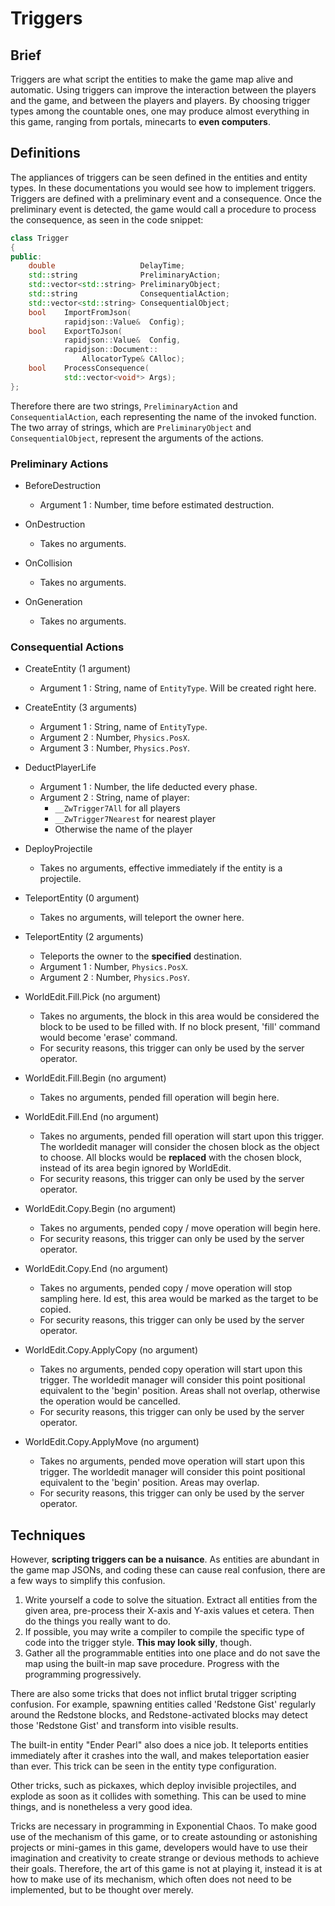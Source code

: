 
# Triggers

## Brief

Triggers are what script the entities to make the game map alive and automatic.
Using triggers can improve the interaction between the players and the game, and
between the players and players. By choosing trigger types among the countable
ones, one may produce almost everything in this game, ranging from portals,
minecarts to **even computers**.

## Definitions

The appliances of triggers can be seen defined in the entities and entity types.
In these documentations you would see how to implement triggers. Triggers are
defined with a preliminary event and a consequence. Once the preliminary event
is detected, the game would call a procedure to process the consequence, as seen
in the code snippet:

```C++
class Trigger
{
public:
    double                   DelayTime;
    std::string              PreliminaryAction;
    std::vector<std::string> PreliminaryObject;
    std::string              ConsequentialAction;
    std::vector<std::string> ConsequentialObject;
    bool    ImportFromJson(
            rapidjson::Value&  Config);
    bool    ExportToJson(
            rapidjson::Value&  Config,
            rapidjson::Document::
                AllocatorType& CAlloc);
    bool    ProcessConsequence(
            std::vector<void*> Args);
};
```

Therefore there are two strings, `PreliminaryAction` and `ConsequentialAction`,
each representing the name of the invoked function. The two array of strings,
which are `PreliminaryObject` and `ConsequentialObject`, represent the
arguments of the actions.

### Preliminary Actions

 * BeforeDestruction
   * Argument 1 : Number, time before estimated destruction.

 * OnDestruction
    * Takes no arguments.

 * OnCollision
    * Takes no arguments.

 * OnGeneration
    * Takes no arguments.

### Consequential Actions

 * CreateEntity (1 argument)
    * Argument 1 : String, name of `EntityType`. Will be created right here.

 * CreateEntity (3 arguments)
    * Argument 1 : String, name of `EntityType`.
    * Argument 2 : Number, `Physics.PosX`.
    * Argument 3 : Number, `Physics.PosY`.

 * DeductPlayerLife
    * Argument 1 : Number, the life deducted every phase.
    * Argument 2 : String, name of player:
       * `__ZwTrigger7All` for all players
       * `__ZwTrigger7Nearest` for nearest player
       * Otherwise the name of the player

 * DeployProjectile
    * Takes no arguments, effective immediately if the entity is a projectile.

 * TeleportEntity (0 argument)
    * Takes no arguments, will teleport the owner here.

 * TeleportEntity (2 arguments)
    * Teleports the owner to the **specified** destination.
    * Argument 1 : Number, `Physics.PosX`.
    * Argument 2 : Number, `Physics.PosY`.

 * WorldEdit.Fill.Pick (no argument)
    * Takes no arguments, the block in this area would be considered the block to
      be used to be filled with. If no block present, 'fill' command would become
      'erase' command.
    * For security reasons, this trigger can only be used by the server operator.

 * WorldEdit.Fill.Begin (no argument)
    * Takes no arguments, pended fill operation will begin here.

 * WorldEdit.Fill.End (no argument)
    * Takes no arguments, pended fill operation will start upon this trigger. The
      worldedit manager will consider the chosen block as the object to choose.
      All blocks would be **replaced** with the chosen block, instead of its area
      begin ignored by WorldEdit.
    * For security reasons, this trigger can only be used by the server operator.

 * WorldEdit.Copy.Begin (no argument)
    * Takes no arguments, pended copy / move operation will begin here.
    * For security reasons, this trigger can only be used by the server operator.

 * WorldEdit.Copy.End (no argument)
    * Takes no arguments, pended copy / move operation will stop sampling here.
      Id est, this area would be marked as the target to be copied.
    * For security reasons, this trigger can only be used by the server operator.

 * WorldEdit.Copy.ApplyCopy (no argument)
    * Takes no arguments, pended copy operation will start upon this trigger. The
      worldedit manager will consider this point positional equivalent to the
      'begin' position. Areas shall not overlap, otherwise the operation would
      be cancelled.
    * For security reasons, this trigger can only be used by the server operator.

 * WorldEdit.Copy.ApplyMove (no argument)
    * Takes no arguments, pended move operation will start upon this trigger. The
      worldedit manager will consider this point positional equivalent to the
      'begin' position. Areas may overlap.
    * For security reasons, this trigger can only be used by the server operator.

## Techniques

However, **scripting triggers can be a nuisance**. As entities are abundant in the
game map JSONs, and coding these can cause real confusion, there are a few ways
to simplify this confusion.

 1. Write yourself a code to solve the situation. Extract all entities from the
    given area, pre-process their X-axis and Y-axis values et cetera. Then do
    the things you really want to do.
 2. If possible, you may write a compiler to compile the specific type of code
    into the trigger style. **This may look silly**, though.
 3. Gather all the programmable entities into one place and do not save the
    map using the built-in map save procedure. Progress with the programming
    progressively.

There are also some tricks that does not inflict brutal trigger scripting
confusion. For example, spawning entities called 'Redstone Gist' regularly
around the Redstone blocks, and Redstone-activated blocks may detect those
'Redstone Gist' and transform into visible results.

The built-in entity "Ender Pearl" also does a nice job. It teleports entities
immediately after it crashes into the wall, and makes teleportation easier than
ever. This trick can be seen in the entity type configuration.

Other tricks, such as pickaxes, which deploy invisible projectiles, and explode
as soon as it collides with something. This can be used to mine things, and is
nonetheless a very good idea.

Tricks are necessary in programming in Exponential Chaos. To make good use of
the mechanism of this game, or to create astounding or astonishing projects or
mini-games in this game, developers would have to use their imagination and
creativity to create strange or devious methods to achieve their goals. Therefore,
the art of this game is not at playing it, instead it is at how to make use of
its mechanism, which often does not need to be implemented, but to be thought
over merely.

